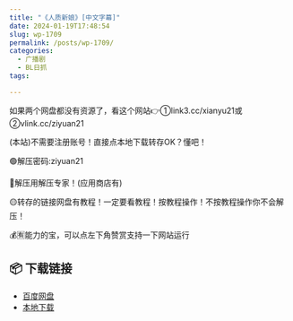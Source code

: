 ```yaml
---
title: "《人质新娘》[中文字幕]"
date: 2024-01-19T17:48:54
slug: wp-1709
permalink: /posts/wp-1709/
categories:
  - 广播剧
  - BL日抓
tags:

---
```


如果两个网盘都没有资源了，看这个网站👉①link3.cc/xianyu21或②vlink.cc/ziyuan21

(本站)不需要注册账号！直接点本地下载转存OK？懂吧！

🟢解压密码:ziyuan21

🔵解压用解压专家！(应用商店有)

🟡转存的链接网盘有教程！一定要看教程！按教程操作！不按教程操作你不会解压！

💰🈶能力的宝，可以点左下角赞赏支持一下网站运行

## 📦 下载链接
- [百度网盘](https://blziyuan21.com/pay-download/1709?key=8bb3d778b0&down_id=0)
- [本地下载](https://blziyuan21.com/pay-download/1709?key=8bb3d778b0&down_id=1)

